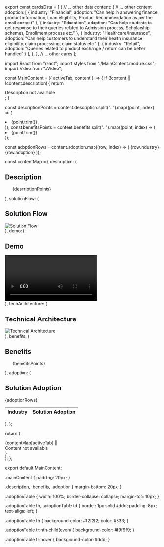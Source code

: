 export const cardsData = [
  {
    // ... other data
    content: {
      // ... other content
      adoption: [
        { industry: "Financial", adoption: "Can help in answering finance product information, Loan eligibility, Product Recommendation as per the email context" },
        { industry: "Education", adoption: "Can help students to get response to their queries related to Admission process, Scholarship schemes, Enrollment process etc." },
        { industry: "Healthcare/Insurance", adoption: "Can help customers to understand their health insurance eligibility, claim processing, claim status etc." },
        { industry: "Retail", adoption: "Queries related to product exchange / return can be better handled" }
      ],
    },
  },
  // ... other cards
];





import React from "react";
import styles from "./MainContent.module.css";
import Video from "./Video";

const MainContent = ({ activeTab, content }) => {
  if (!content || !content.description) {
    return <div className={styles.mainContent}>Description not available</div>;
  }

  const descriptionPoints = content.description.split(". ").map((point, index) => (
    <li key={index}>{point.trim()}</li>
  ));
  const benefitsPoints = content.benefits.split(". ").map((point, index) => (
    <li key={index}>{point.trim()}</li>
  ));

  const adoptionRows = content.adoption.map((row, index) => (
    <tr key={index}>
      <td>{row.industry}</td>
      <td>{row.adoption}</td>
    </tr>
  ));

  const contentMap = {
    description: (
      <div className={styles.description}>
        <h2>Description</h2>
        <ul>
          {descriptionPoints}
        </ul>
      </div>
    ),
    solutionFlow: (
      <div>
        <h2>Solution Flow</h2>
        <img src={content.solutionFlow} alt="Solution Flow" />
      </div>
    ),
    demo: (
      <div>
        <h2>Demo</h2>
        <Video src={content.demo} />
      </div>
    ),
    techArchitecture: (
      <div>
        <h2>Technical Architecture</h2>
        <img src={content.techArchitecture} alt="Technical Architecture" />
      </div>
    ),
    benefits: (
      <div className={styles.benefits}>
        <h2>Benefits</h2>
        <ul>
          {benefitsPoints}
        </ul>
      </div>
    ),
    adoption: (
      <div className={styles.adoption}>
        <h2>Solution Adoption</h2>
        <table className={styles.adoptionTable}>
          <thead>
            <tr>
              <th>Industry</th>
              <th>Solution Adoption</th>
            </tr>
          </thead>
          <tbody>{adoptionRows}</tbody>
        </table>
      </div>
    ),
  };

  return (
    <div className={styles.mainContent}>
      {contentMap[activeTab] || <div>Content not available</div>}
    </div>
  );
};

export default MainContent;




.mainContent {
  padding: 20px;
}

.description, .benefits, .adoption {
  margin-bottom: 20px;
}

.adoptionTable {
  width: 100%;
  border-collapse: collapse;
  margin-top: 10px;
}

.adoptionTable th, .adoptionTable td {
  border: 1px solid #ddd;
  padding: 8px;
  text-align: left;
}

.adoptionTable th {
  background-color: #f2f2f2;
  color: #333;
}

.adoptionTable tr:nth-child(even) {
  background-color: #f9f9f9;
}

.adoptionTable tr:hover {
  background-color: #ddd;
}
